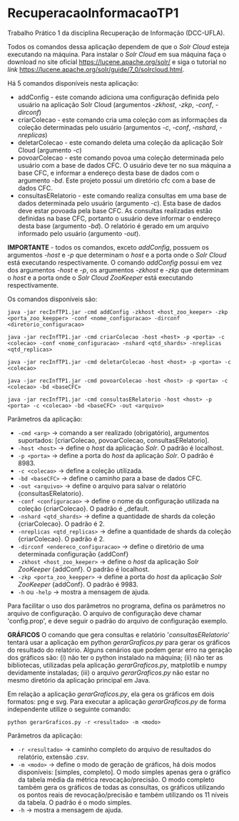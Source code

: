 # RecuperacaoInformacaoTP1
Trabalho Prático 1 da disciplina Recuperação de Informação (DCC-UFLA). 

Todos os comandos dessa aplicação dependem de que o _Solr Cloud_ esteja executando na máquina.
Para instalar o _Solr Cloud_ em sua máquina faça o download no site oficial https://lucene.apache.org/solr/ e siga o tutorial no _link_ https://lucene.apache.org/solr/guide/7_0/solrcloud.html.

Há 5 comandos disponíveis nesta aplicação:
* addConfig - este comando adiciona uma configuração definida pelo usuário na aplicação Solr Cloud (argumentos _-zkhost_, _-zkp_, _-conf_, _-dirconf_)
* criarColecao - este comando cria uma coleção com as informações da coleção determinadas pelo usuário (argumentos _-c_, _-conf_, _-nshard_, _-nreplicas_)
* deletarColecao - este comando deleta uma coleção da aplicação Solr Cloud (argumento _-c_)
* povoarColecao - este comando povoa uma coleção determinada pelo usuário com a base de dados CFC. O usuário deve ter no sua máquina a base CFC, e informar a endereço desta base de dados com o argumento _-bd_. Este projeto possui um diretório cfc com a base de dados CFC.
* consultasERelatorio - este comando realiza consultas em uma base de dados determinada pelo usuário (argumento _-c_). Esta base de dados deve estar povoada pela base CFC. As consultas realizadas estão definidas na base CFC, portanto o usuário deve informar o endereço desta base (argumento _-bd_). O relatório é gerado em um arquivo informado pelo usuário (argumento _-out_).

**IMPORTANTE** - todos os comandos, exceto _addConfig_, possuem os argumentos _-host_ e _-p_ que determinam o _host_ e a porta onde o _Solr Cloud_ está executando respectivamente. O comando _addConfig_ possui em vez dos argumentos _-host_ e _-p_, os argumentos _-zkhost_ e _-zkp_ que determinam o _host_ e a porta onde o _Solr Cloud ZooKeeper_ está executando respectivamente.

Os comandos disponíveis são:
```
java -jar recInfTP1.jar -cmd addConfig -zkhost <host_zoo_keeper> -zkp <porta_zoo_keepper> -conf <nome_configuracao> -dirconf <diretorio_configuracao>
```
```
java -jar recInfTP1.jar -cmd criarColecao -host <host> -p <porta> -c <colecao> -conf <nome_configuracao> -nshard <qtd_shards> -nreplicas <qtd_replicas>
```
```
java -jar recInfTP1.jar -cmd deletarColecao -host <host> -p <porta> -c <colecao>
```
```
java -jar recInfTP1.jar -cmd povoarColecao -host <host> -p <porta> -c <colecao> -bd <baseCFC>
```
```
java -jar recInfTP1.jar -cmd consultasERelatorio -host <host> -p <porta> -c <colecao> -bd <baseCFC> -out <arquivo>
```

Parâmetros da aplicação:
* ```-cmd <arg>``` &rarr; comando a ser realizado (obrigatório), argumentos suportados: [criarColecao, povoarColecao, consultasERelatorio].
* ```-host <host>``` &rarr; define o _host_ da aplicação _Solr_. O padrão é localhost.
* ```-p <porta>``` &rarr; define a porta do _host_ da aplicação _Solr_. O padrão é 8983.
* ```-c <colecao>``` &rarr; define a coleção utilizada.
* ```-bd <baseCFC>``` &rarr; define o caminho para a base de dados CFC.
* ```-out <arquivo>``` &rarr; define o arquivo para salvar o relatório {consultasERelatorio}.
* ```-conf <configuracao>``` &rarr; define o nome da configuração utilizada na coleção {criarColecao}. O padrão é _default.
* ```-nshard <qtd_shards>``` &rarr; define a quantidade de shards da coleção {criarColecao}. O padrão é 2.
* ```-nreplicas <qtd_replicas>``` &rarr; define a quantidade de shards da coleção {criarColecao}. O padrão é 2.
* ```-dirconf <endereco_configuracao>``` &rarr; define o diretório de uma determinada configuração {addConf}
* ```-zkhost <host_zoo_keeper>``` &rarr;  define o _host_ da aplicação _Solr ZooKeeper_ {addConf}. O padrão é localhost.
* ```-zkp <porta_zoo_keepper>``` &rarr; define a porta do _host_ da aplicação _Solr ZooKeeper_ {addConf}. O padrão é 9983.
* ```-h``` ou ```-help``` &rarr; mostra a mensagem de ajuda.

Para facilitar o uso dos parâmetros no programa, defina os parâmetros no arquivo de configuração.
O arquivo de configuração deve chamar 'config.prop', e deve seguir o padrão do arquivo de configuração exemplo.

**GRÁFICOS** O comando que gera consultas e relatório '_consultasERelatorio_' tentará usar a aplicação em python _gerarGraficos.py_ para gerar os gráficos do resultado do relatório. Alguns cenários que podem gerar erro na geração dos gráficos são: (i) não ter o python instalado na máquina; (ii) não ter as bibliotecas, utilizadas pela aplicação _gerarGraficos.py_, matplotlib e numpy devidamente instaladas; (iii) o arquivo _gerarGraficos.py_ não estar no mesmo diretório da aplicação principal em Java.

Em relação a aplicação _gerarGraficos.py_, ela gera os gráficos em dois formatos: png e svg. Para executar a aplicação _gerarGraficos.py_ de forma independente utilize o seguinte comando:
```
python gerarGraficos.py -r <resultado> -m <modo>
```
Parâmetros da aplicação:
* ```-r <resultado>``` &rarr; caminho completo do arquivo de resultados do relatório, extensão _.csv_.
* ```-m <modo>``` &rarr; define o modo de geração de gráficos, há dois modos disponíveis: [simples, completo]. O modo simples apenas gera o gráfico da tabela média da métrica revocação/precisão. O modo completo também gera os gráficos de todas as consultas, os gráficos utilizando os pontos reais de revocação/precisão e também utilizando os 11 níveis da tabela. O padrão é o modo simples. 
* ```-h``` &rarr; mostra a mensagem de ajuda.
